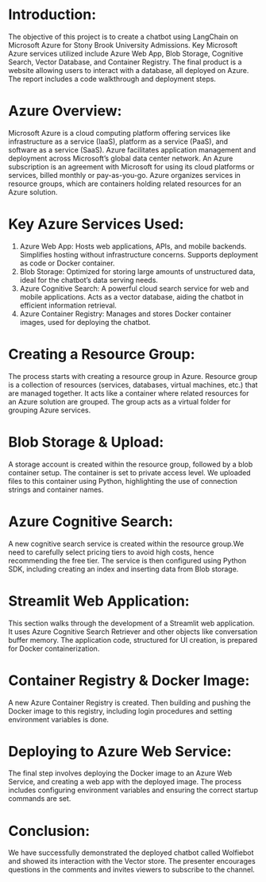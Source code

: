 # Introduction:
The objective of this project is to create a chatbot using LangChain on Microsoft Azure for Stony Brook University Admissions. Key Microsoft Azure services utilized include Azure Web App, Blob Storage, Cognitive Search, Vector Database, and Container Registry. The final product is a website allowing users to interact with a database, all deployed on Azure. The report includes a code walkthrough and deployment steps.

# Azure Overview:
Microsoft Azure is a cloud computing platform offering services like infrastructure as a service (IaaS), platform as a service (PaaS), and software as a service (SaaS). Azure facilitates application management and deployment across Microsoft’s global data center network. An Azure subscription is an agreement with Microsoft for using its cloud platforms or services, billed monthly or pay-as-you-go. Azure organizes services in resource groups, which are containers holding related resources for an Azure solution.

# Key Azure Services Used:
1. Azure Web App: Hosts web applications, APIs, and mobile backends. Simplifies hosting without infrastructure concerns. Supports deployment as code or Docker container.
2. Blob Storage: Optimized for storing large amounts of unstructured data, ideal for the chatbot’s data serving needs.
3. Azure Cognitive Search: A powerful cloud search service for web and mobile applications. Acts as a vector database, aiding the chatbot in efficient information retrieval.
4. Azure Container Registry: Manages and stores Docker container images, used for deploying the chatbot.

# Creating a Resource Group:
The process starts with creating a resource group in Azure. Resource group is a collection of resources (services, databases, virtual machines, etc.) that are managed together. It acts like a container where related resources for an Azure solution are grouped. The group acts as a virtual folder for grouping Azure services.

# Blob Storage & Upload:
A storage account is created within the resource group, followed by a blob container setup. The container is set to private access level. We uploaded files to this container using Python, highlighting the use of connection strings and container names.

# Azure Cognitive Search:
A new cognitive search service is created within the resource group.We need to carefully select pricing tiers to avoid high costs, hence recommending the free tier. The service is then configured using Python SDK, including creating an index and inserting data from Blob storage.

# Streamlit Web Application:
This section walks through the development of a Streamlit web application. It uses Azure Cognitive Search Retriever and other objects like conversation buffer memory. The application code, structured for UI creation, is prepared for Docker containerization.

# Container Registry & Docker Image:
A new Azure Container Registry is created. Then building and pushing the Docker image to this registry, including login procedures and setting environment variables is done.

# Deploying to Azure Web Service:
The final step involves deploying the Docker image to an Azure Web Service, and creating a web app with the deployed image. The process includes configuring environment variables and ensuring the correct startup commands are set.

# Conclusion:
We have successfully demonstrated the deployed chatbot called Wolfiebot and showed its interaction with the Vector store. The presenter encourages questions in the comments and invites viewers to subscribe to the channel.


